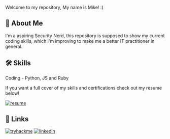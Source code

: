 
Welcome to my repository, My name is Mike! :)

## 🚀 About Me

I'm a aspiring Security Nerd, this repository is supposed to show my current coding skills, which i'm improving to make me a better IT practitioner in general.


## 🛠 Skills
Coding - Python, JS and Ruby

If you want a full cover of my skills and certifications check out my resume below!

[![resume](https://img.shields.io/badge/Resume-black)](https://docs.google.com/document/d/1SE13CTZAWYmCAzjuavufT4eimBCIkN6Awf5yNyuFavc/edit?usp=drive_link)

## 🔗 Links
[![tryhackme](https://img.shields.io/badge/-TryHackMe-%23212C42?style=for-the-badge&logo=tryhackme&logoColor=white)](https://tryhackme.com/p/GuardiaN)
[![linkedin](https://img.shields.io/badge/linkedin-0A66C2?style=for-the-badge&logo=linkedin&logoColor=white)](https://www.linkedin.com/)


